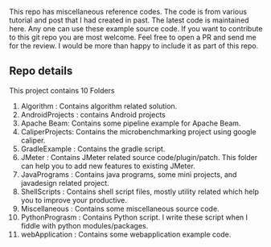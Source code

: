 This repo has miscellaneous reference codes. The code is from various tutorial and post that I had created in past. 
The latest code is maintained here. Any one can use these example source code. If you want to contribute to this 
git repo you are most welcome. Feel free to open a PR and send me for the review. I would be more than happy to include it as part of this repo.

Repo details
-------------------------------------------------------------------
This project contains 10 Folders
1. Algorithm : Contains algorithm related solution.
2. AndroidProjects : contains Android projects
3. Apache Beam: Contains some pipeline example for Apache Beam.
4. CaliperProjects: Contains the microbenchmarking project using google caliper.
5. GradleExample : Contains the gradle script.
6. JMeter : Contains JMeter related source code/plugin/patch. This folder can help you to add new features to existing JMeter.
7. JavaPrograms : Contains java programs, some mini projects, and javadesign related project.
8. ShellScripts : Contains shell script files, mostly utility related which help you to improve your productive. 
9. Miscellaneous : Contains some miscellaneous source code.
10. PythonPrograsm : Contains Python script. I write these script when I fiddle with python modules/packages.  
11. webApplication : Contains some webapplication example code.

